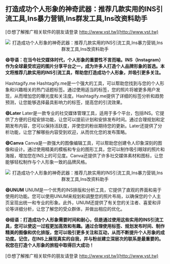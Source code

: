 ## **打造成功个人形象的神奇武器：推荐几款实用的INS引流工具,Ins暴力营销,Ins群发工具,Ins改资料助手**

[😍想了解推广相关软件的朋友请登录 http://www.vst.tw](http://www.vst.tw)

 <center><img src="https://vst.tw/MP4/tuiguang/png/5.png" alt="打造成功个人形象的神奇武器：推荐几款实用的INS引流工具,Ins暴力营销,Ins群发工具,Ins改资料助手"></center>

**😄导语：在当今社交媒体时代，个人形象的重要性不言而喻。INS（Instagram）作为全球最受欢迎的图片分享平台之一，成为许多人打造个人品牌形象的首选。本文将推荐几款实用的INS引流工具，帮助您打造成功个人形象，并吸引更多关注。**

Hashtagify.me
Hashtagify.me是一个强大的工具，可以帮助您找到与您的个人形象和兴趣相关的热门话题标签。通过使用适当的标签，您的照片将被更多用户发现，从而增加您的曝光度和关注度。Hashtagify.me提供了详细的标签分析和趋势预测，让您能够选择最具影响力的标签，提高您的引流效果。

**😄Later**
Later是一款专业的社交媒体管理工具，适用于多个平台，包括INS。它提供了方便的日程安排功能，让您可以提前计划和安排发布时间。通过合理规划和定期发布内容，您可以保持活跃度，并使您的粉丝期待您的更新。Later还提供了分析功能，让您了解哪些内容受到欢迎，从而优化您的发布策略。

**😄Canva**
Canva是一款强大的图像编辑工具，可以帮助您创建令人印象深刻的图像和设计。通过使用精美的模板和专业的图形工具，您可以制作吸引眼球的照片和海报，增加您在INS上的可见度。Canva还提供了许多社交媒体素材和图标，让您能够轻松制作与个人形象一致的品牌风格。

 <center><img src="https://vst.tw/MP4/tuiguang/png/8.png" alt="打造成功个人形象的神奇武器：推荐几款实用的INS引流工具,Ins暴力营销,Ins群发工具,Ins改资料助手"></center>

**😄UNUM**
UNUM是一个优秀的INS排版和分析工具，它提供了直观的界面和易于使用的功能。您可以使用UNUM来规划和调整您的照片布局，以确保您的个人主页呈现出统一和专业的形象。此外，UNUM还提供了有关您的关注者、喜爱和评论等详细分析，让您了解您的受众群体，并做出相应的优化。

**😄结语：打造成功个人形象需要时间和耐心，但是通过使用这些实用的INS引流工具，您可以使这一过程更加高效和有趣。通过合理使用标签、规划发布时间、制作精美的图像和优化排版，您可以吸引更多关注和互动，从而不断提升个人形象的成功度。记住，在INS上展现真实的自我，并与粉丝建立深层次的联系是最重要的。祝您在打造个人形象的旅程中取得巨大成功！**

[😍想了解推广相关软件的朋友请登录 http://www.vst.tw](http://www.vst.tw)



